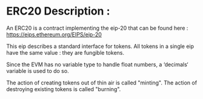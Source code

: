 # ERC20 Description :

An ERC20 is a contract implementing the eip-20 that can be found here : https://eips.ethereum.org/EIPS/eip-20

This eip describes a standard interface for tokens. All tokens in a single eip have the same value : they are fungible tokens.

Since the EVM has no variable type to handle float numbers, a ‘decimals‘ variable is used to do so. 

The action of creating tokens out of thin air is called "minting". The action of destroying existing tokens is called "burning".